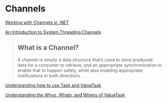 ﻿# Channels

[Working with Channels in .NET](https://youtu.be/gT06qvQLtJ0)

[An Introduction to System.Threading.Channels](https://devblogs.microsoft.com/dotnet/an-introduction-to-system-threading-channels/)

> ## What is a Channel?
> 
> A channel is simply a data structure that’s used to store produced data for a consumer to retrieve, and an appropriate synchronization to enable that to happen safely, while also enabling appropriate notifications in both directions.

[Understanding how to use Task and ValueTask](https://www.youtube.com/watch?v=fj-LVS8hqIE)

[Understanding the Whys, Whats, and Whens of ValueTask](https://devblogs.microsoft.com/dotnet/understanding-the-whys-whats-and-whens-of-valuetask/)